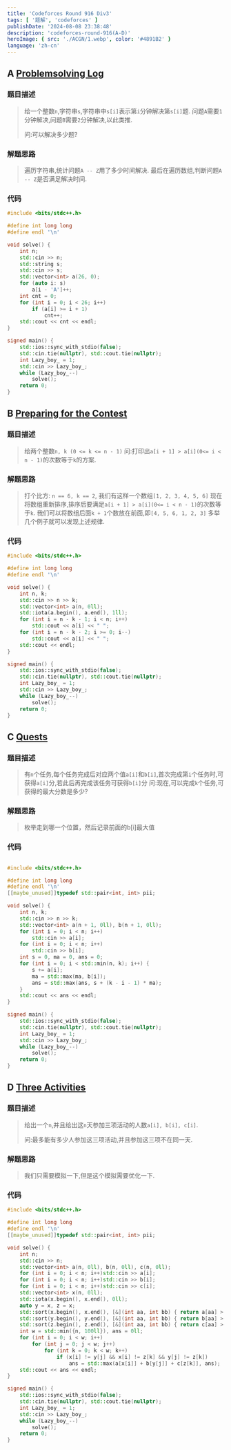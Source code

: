 ```yaml
---
title: 'Codeforces Round 916 Div3'
tags: [ '题解', 'codeforces' ]
publishDate: '2024-08-08 23:38:48'
description: 'codeforces-round-916(A-D)'
heroImage: { src: './ACGN/1.webp', color: '#4891B2' }
language: 'zh-cn'
---
```

## A [Problemsolving Log](https://codeforces.com/contest/1914/problem/A)

### 题目描述

> 给一个整数`n`,字符串`s`,字符串中`s[i]`表示第`i`分钟解决第`s[i]`题.
> 问题`A`需要`1`分钟解决,问题`B`需要`2`分钟解决,以此类推.
>
> 问:可以解决多少题?

### 解题思路

> 遍历字符串,统计问题`A -- Z`用了多少时间解决.
> 最后在遍历数组,判断问题`A -- Z`是否满足解决时间.

### 代码

```cpp
#include <bits/stdc++.h>

#define int long long
#define endl '\n'

void solve() {
    int n;
    std::cin >> n;
    std::string s;
    std::cin >> s;
    std::vector<int> a(26, 0);
    for (auto i: s)
        a[i - 'A']++;
    int cnt = 0;
    for (int i = 0; i < 26; i++)
        if (a[i] >= i + 1)
            cnt++;
    std::cout << cnt << endl;
}

signed main() {
    std::ios::sync_with_stdio(false);
    std::cin.tie(nullptr), std::cout.tie(nullptr);
    int Lazy_boy_ = 1;
    std::cin >> Lazy_boy_;
    while (Lazy_boy_--)
        solve();
    return 0;
}
```

## B [Preparing for the Contest](https://codeforces.com/contest/1914/problem/B)

### 题目描述

> 给两个整数`n, k (0 <= k <= n - 1)`
> 问:打印出`a[i + 1] > a[i](0<= i < n - 1)`的次数等于`k`的方案.

### 解题思路

> 打个比方:
> `n == 6, k == 2`, 我们有这样一个数组`[1, 2, 3, 4, 5, 6]`
> 现在将数组重新排序,排序后要满足`a[i + 1] > a[i](0<= i < n - 1)`的次数等于`k`.
> 我们可以将数组后面`k + 1`个数放在前面,即`[4, 5, 6, 1, 2, 3]`
> 多举几个例子就可以发现上述规律.

### 代码

```cpp
#include <bits/stdc++.h>

#define int long long
#define endl '\n'

void solve() {
    int n, k;
    std::cin >> n >> k;
    std::vector<int> a(n, 0ll);
    std::iota(a.begin(), a.end(), 1ll);
    for (int i = n - k - 1; i < n; i++)
        std::cout << a[i] << " ";
    for (int i = n - k - 2; i >= 0; i--)
        std::cout << a[i] << " ";
    std::cout << endl;
}

signed main() {
    std::ios::sync_with_stdio(false);
    std::cin.tie(nullptr), std::cout.tie(nullptr);
    int Lazy_boy_ = 1;
    std::cin >> Lazy_boy_;
    while (Lazy_boy_--)
        solve();
    return 0;
}
```

## C [Quests](https://codeforces.com/contest/1914/problem/C)

### 题目描述

> 有`n`个任务,每个任务完成后对应两个值`a[i]`和`b[i]`,首次完成第`i`个任务时,可获得`a[i]`分,若此后再完成该任务可获得`b[i]`分
> 问:现在,可以完成`k`个任务,可获得的最大分数是多少?

### 解题思路

> 枚举走到哪一个位置，然后记录前面的b[i]最大值

### 代码

```cpp

#include <bits/stdc++.h>

#define int long long
#define endl '\n'
[[maybe_unused]]typedef std::pair<int, int> pii;

void solve() {
    int n, k;
    std::cin >> n >> k;
    std::vector<int> a(n + 1, 0ll), b(n + 1, 0ll);
    for (int i = 0; i < n; i++)
        std::cin >> a[i];
    for (int i = 0; i < n; i++)
        std::cin >> b[i];
    int s = 0, ma = 0, ans = 0;
    for (int i = 0; i < std::min(n, k); i++) {
        s += a[i];
        ma = std::max(ma, b[i]);
        ans = std::max(ans, s + (k - i - 1) * ma);
    }
    std::cout << ans << endl;
}

signed main() {
    std::ios::sync_with_stdio(false);
    std::cin.tie(nullptr), std::cout.tie(nullptr);
    int Lazy_boy_ = 1;
    std::cin >> Lazy_boy_;
    while (Lazy_boy_--)
        solve();
    return 0;
}
```

## D [Three Activities](https://codeforces.com/contest/1914/problem/D)

### 题目描述

> 给出一个`n`,并且给出这`n`天参加三项活动的人数`a[i], b[i], c[i]`.
>
> 问:最多能有多少人参加这三项活动,并且参加这三项不在同一天.

### 解题思路

> 我们只需要模拟一下,但是这个模拟需要优化一下.

### 代码

```cpp
#include <bits/stdc++.h>

#define int long long
#define endl '\n'
[[maybe_unused]]typedef std::pair<int, int> pii;

void solve() {
    int n;
    std::cin >> n;
    std::vector<int> a(n, 0ll), b(n, 0ll), c(n, 0ll);
    for (int i = 0; i < n; i++)std::cin >> a[i];
    for (int i = 0; i < n; i++)std::cin >> b[i];
    for (int i = 0; i < n; i++)std::cin >> c[i];
    std::vector<int> x(n, 0ll);
    std::iota(x.begin(), x.end(), 0ll);
    auto y = x, z = x;
    std::sort(x.begin(), x.end(), [&](int aa, int bb) { return a[aa] > a[bb]; });
    std::sort(y.begin(), y.end(), [&](int aa, int bb) { return b[aa] > b[bb]; });
    std::sort(z.begin(), z.end(), [&](int aa, int bb) { return c[aa] > c[bb]; });
    int w = std::min({n, 100ll}), ans = 0ll;
    for (int i = 0; i < w; i++)
        for (int j = 0; j < w; j++)
            for (int k = 0; k < w; k++)
                if (x[i] != y[j] && x[i] != z[k] && y[j] != z[k])
                    ans = std::max(a[x[i]] + b[y[j]] + c[z[k]], ans);
    std::cout << ans << endl;
}

signed main() {
    std::ios::sync_with_stdio(false);
    std::cin.tie(nullptr), std::cout.tie(nullptr);
    int Lazy_boy_ = 1;
    std::cin >> Lazy_boy_;
    while (Lazy_boy_--)
        solve();
    return 0;
}
```
